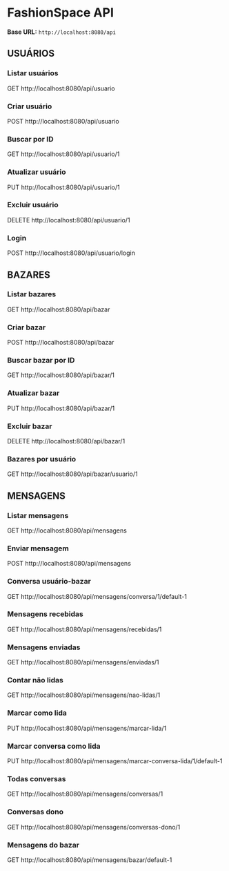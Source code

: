 # FashionSpace API

**Base URL:** `http://localhost:8080/api`

## USUÁRIOS

### Listar usuários
GET http://localhost:8080/api/usuario

### Criar usuário
POST http://localhost:8080/api/usuario

### Buscar por ID
GET http://localhost:8080/api/usuario/1

### Atualizar usuário
PUT http://localhost:8080/api/usuario/1

### Excluir usuário
DELETE http://localhost:8080/api/usuario/1

### Login
POST http://localhost:8080/api/usuario/login

## BAZARES

### Listar bazares
GET http://localhost:8080/api/bazar

### Criar bazar
POST http://localhost:8080/api/bazar

### Buscar bazar por ID
GET http://localhost:8080/api/bazar/1

### Atualizar bazar
PUT http://localhost:8080/api/bazar/1

### Excluir bazar
DELETE http://localhost:8080/api/bazar/1

### Bazares por usuário
GET http://localhost:8080/api/bazar/usuario/1

## MENSAGENS

### Listar mensagens
GET http://localhost:8080/api/mensagens

### Enviar mensagem
POST http://localhost:8080/api/mensagens

### Conversa usuário-bazar
GET http://localhost:8080/api/mensagens/conversa/1/default-1

### Mensagens recebidas
GET http://localhost:8080/api/mensagens/recebidas/1

### Mensagens enviadas
GET http://localhost:8080/api/mensagens/enviadas/1

### Contar não lidas
GET http://localhost:8080/api/mensagens/nao-lidas/1

### Marcar como lida
PUT http://localhost:8080/api/mensagens/marcar-lida/1

### Marcar conversa como lida
PUT http://localhost:8080/api/mensagens/marcar-conversa-lida/1/default-1

### Todas conversas
GET http://localhost:8080/api/mensagens/conversas/1

### Conversas dono
GET http://localhost:8080/api/mensagens/conversas-dono/1

### Mensagens do bazar
GET http://localhost:8080/api/mensagens/bazar/default-1
